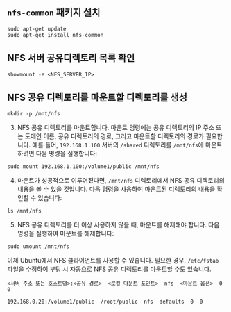 
## `nfs-common` 패키지 설치

```
sudo apt-get update 
sudo apt-get install nfs-common
```

## NFS 서버 공유디렉토리 목록 확인

```
showmount -e <NFS_SERVER_IP>
```

## NFS 공유 디렉토리를 마운트할 디렉토리를 생성

```
mkdir -p /mnt/nfs
```

3. NFS 공유 디렉토리를 마운트합니다. 마운트 명령에는 공유 디렉토리의 IP 주소 또는 도메인 이름, 공유 디렉토리의 경로, 그리고 마운트할 디렉토리의 경로가 필요합니다. 예를 들어, `192.168.1.100` 서버의 `/shared` 디렉토리를 `/mnt/nfs`에 마운트하려면 다음 명령을 실행합니다:

```
sudo mount 192.168.1.100:/volume1/public /mnt/nfs
```

4. 마운트가 성공적으로 이루어졌다면, `/mnt/nfs` 디렉토리에서 NFS 공유 디렉토리의 내용을 볼 수 있을 것입니다. 다음 명령을 사용하여 마운트된 디렉토리의 내용을 확인할 수 있습니다:

```
ls /mnt/nfs
```


5. NFS 공유 디렉토리를 더 이상 사용하지 않을 때, 마운트를 해제해야 합니다. 다음 명령을 실행하여 마운트를 해제합니다:

```
sudo umount /mnt/nfs
```

이제 Ubuntu에서 NFS 클라이언트를 사용할 수 있습니다. 필요한 경우, `/etc/fstab` 파일을 수정하여 부팅 시 자동으로 NFS 공유 디렉토리를 마운트할 수도 있습니다.

`<서버 주소 또는 호스트명>:<공유 경로>  <로컬 마운트 포인트>  nfs  <마운트 옵션>  0  0`

```
192.168.0.20:/volume1/public  /root/public  nfs  defaults  0  0
```
